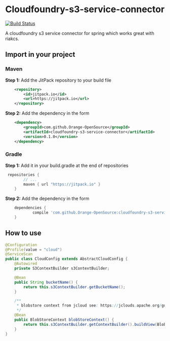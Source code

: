 # Cloudfoundry-s3-service-connector
[![Build Status](https://travis-ci.org/Orange-OpenSource/cloudfoundry-s3-service-connector.svg)](https://travis-ci.org/Orange-OpenSource/cloudfoundry-s3-service-connector)

A cloudfoundry s3 service connector for spring which works great with riakcs. 

## Import in your project

### Maven

 **Step 1:** Add the JitPack repository to your build file 

```xml
    <repository>
	    <id>jitpack.io</id>
	    <url>https://jitpack.io</url>
	</repository>
```

 **Step 2:** Add the dependency in the form
 
```xml
	<dependency>
	    <groupId>com.github.Orange-OpenSource</groupId>
	    <artifactId>cloudfoundry-s3-service-connector</artifactId>
	    <version>0.1.0</version>
	</dependency>
```

### Gradle
 **Step 1:** Add it in your build.gradle at the end of repositories
 
```gradle
 repositories {
        // ...
        maven { url "https://jitpack.io" }
    }
```

 **Step 2:** Add the dependency in the form
 
```gradle
	dependencies {
	        compile 'com.github.Orange-OpenSource:cloudfoundry-s3-service-connector:0.1.0'
	}
```


## How to use

```java
@Configuration
@Profile(value = "cloud")
@ServiceScan
public class CloudConfig extends AbstractCloudConfig {
    @Autowired
    private S3ContextBuilder s3ContextBuilder;

    @Bean
    public String bucketName() {
        return this.s3ContextBuilder.getBucketName();
    }

    /**
     * blobstore context from jcloud see: https://jclouds.apache.org/guides/aws/ to know how to use
     */
    @Bean
    public BlobStoreContext blobStoreContext() {
        return this.s3ContextBuilder.getContextBuilder().buildView(BlobStoreContext.class);
    }
}
```
